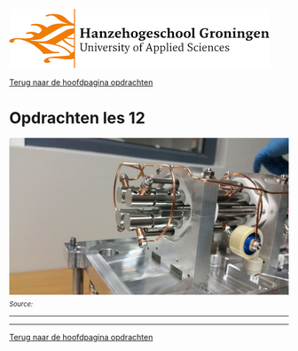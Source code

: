 ![Hanze](../../hanze/hanze.png)

[Terug naar de hoofdpagina opdrachten](../opdrachten.md)

# Opdrachten les 12

![Pic](./impression/impression.jpg)
*<sub>Source: </sub>*

---



---

[Terug naar de hoofdpagina opdrachten](../opdrachten.md)


<script type="text/x-mathjax-config">
  MathJax.Hub.Config({
    tex2jax: {
      inlineMath: [ ['$','$'], ["\\(","\\)"] ],
      processEscapes: true
    }
  });
</script>
    
<script type="text/javascript"
        src="https://cdn.mathjax.org/mathjax/latest/MathJax.js?config=TeX-AMS-MML_HTMLorMML">
</script>